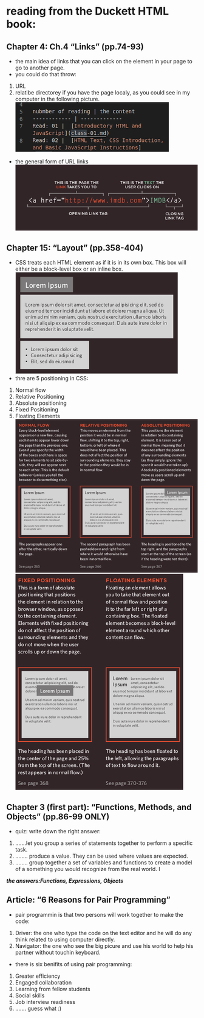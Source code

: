 # reading from the Duckett HTML book:
## Chapter 4: Ch.4 “Links” (pp.74-93)
- the main idea of links that you can click on the element in your page to go to another page.
- you could do that throw:
1. URL
1. relatibe directorey if you have the page localy, as you could see in my computer in the following picture.
![local link](images/locallink.png)
- the general form of URL links
![URL links](images/urllinks.png)
## Chapter 15: “Layout” (pp.358-404)
- CSS treats each HTML element as if it is in its
own box. This box will either be a block-level
box or an inline box.
![building blocks](images/buildingblocks.png)
- thre are 5 positioning in CSS:
1. Normal flow
1. Relative Positioning
1. Absolute positioning
1. Fixed Positioning
1. Floating Elements
![positioning](images/positioning1.png)
![positioning](images/positioning2.png)

## Chapter 3 (first part): “Functions, Methods, and Objects” (pp.86-99 ONLY)
- quiz: write down the right answer:
1. .......let you group a series of statements together to perform a
specific task.
1. ........ produce a value. They can be used where values are expected.  
1. ........ group together a set of variables and functions to create a model
of a something you would recognize from the real world. I 

***the answers:Functions, Expressions, Objects***
## Article: “6 Reasons for Pair Programming”
- pair programmin is that two persons will work together to make the code:
1. Driver: the one who type the code on the text editor and he will do any think related to using computer directly.
1. Navigator: the one who see the big picure and use his world to help his partner without touchin keyboard.
- there is six benifits of using pair programming:
1. Greater efficiency
2. Engaged collaboration
3. Learning from fellow students
4. Social skills
5. Job interview readiness
6. ....... guess what :)

